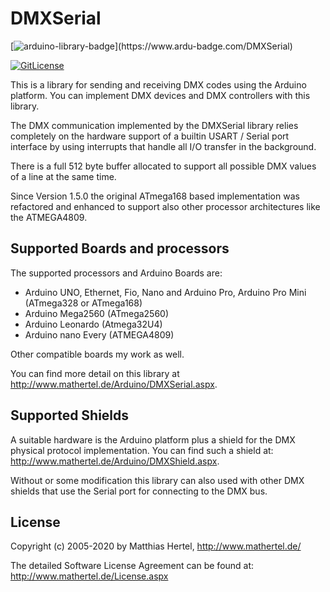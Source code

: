 # DMXSerial

[![arduino-library-badge](https://www.ardu-badge.com/badge/DMXSerial.svg?)](https://www.ardu-badge.com/DMXSerial)

[![GitLicense](https://gitlicense.com/badge/mathertel/DMXSerial)](https://gitlicense.com/license/mathertel/DMXSerial)


This is a library for sending and receiving DMX codes using the Arduino platform.
You can implement DMX devices and DMX controllers with this library.

The DMX communication implemented by the DMXSerial library relies completely on the hardware support of a builtin USART / Serial port interface
by using interrupts that handle all I/O transfer in the background.

There is a full 512 byte buffer allocated to support all possible DMX values of a line at the same time. 

Since Version 1.5.0 the original ATmega168 based implementation was refactored and enhanced
to support also other processor architectures like the ATMEGA4809.


## Supported Boards and processors

The supported processors and Arduino Boards are:
* Arduino UNO, Ethernet, Fio, Nano and Arduino Pro, Arduino Pro Mini (ATmega328 or ATmega168)
* Arduino Mega2560 (ATmega2560)
* Arduino Leonardo (Atmega32U4)
* Arduino nano Every (ATMEGA4809)

Other compatible boards my work as well.

You can find more detail on this library at http://www.mathertel.de/Arduino/DMXSerial.aspx.


## Supported Shields

A suitable hardware is the Arduino platform plus a shield for the DMX physical protocol implementation.
You can find such a shield at: http://www.mathertel.de/Arduino/DMXShield.aspx.

Without or some modification this library can also used with other DMX shields
that use the Serial port for connecting to the DMX bus.


## License

Copyright (c) 2005-2020 by Matthias Hertel,  http://www.mathertel.de/

The detailed Software License Agreement can be found at: http://www.mathertel.de/License.aspx

